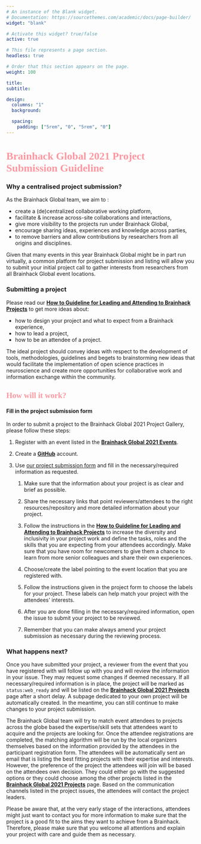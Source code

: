 ```yaml
---
# An instance of the Blank widget.
# Documentation: https://sourcethemes.com/academic/docs/page-builder/
widget: "blank"

# Activate this widget? true/false
active: true

# This file represents a page section.
headless: true

# Order that this section appears on the page.
weight: 100

title:
subtitle:

design:
  columns: "1"
  background:

  spacing:
    padding: ["5rem", "0", "5rem", "0"]
---
```


<link rel="stylesheet" type="text/css" href="//fonts.googleapis.com/css?family=Pacifico" />

<h1 style="font-family:'Pacifico';color:#fe97a0">
   Brainhack Global 2021 Project Submission Guideline
</h1>

### Why a centralised project submission?

As the Brainhack Global team, we aim to :

- create a (de)centralized collaborative working platform,
- facilitate & increase across-site collaborations and interactions,
- give more visibility to the projects run under Brainhack Global,
- encourage sharing ideas, experiences and knowledge across parties,
- to remove barriers and allow contributions by researchers from all origins and
  disciplines.

Given that many events in this year Brainhack Global might be in part run
virtually, a common platform for project submission and listing will allow you
to submit your initial project call to gather interests from researchers from
all Brainhack Global event locations.

### Submitting a project

Please read our
**[How to Guideline for Leading and Attending to Brainhack Projects](https://github.com/brainhackorg/bhg-event-materials/blob/master/docs/leading_and_attending_to_brainhack_projects.md)**
to get more ideas about:

- how to design your project and what to expect from a Brainhack experience,
- how to lead a project,
- how to be an attendee of a project.

The ideal project should convey ideas with respect to the development of tools,
methodologies, guidelines and begets to brainstorming new ideas that would
facilitate the implementation of open science practices in neuroscience and
create more opportunities for collaborative work and information exchange within
the community.

<h2 style="font-family:'Pacifico';color:#fe97a0">
   How will it work?
</h2>

#### Fill in the project submission form

In order to submit a project to the Brainhack Global 2021 Project Gallery,
please follow these steps:

1. Register with an event listed in the
   **[Brainhack Global 2021 Events](https://brainhack.org/global2021/events/)**.
1. Create a **[GitHub](http://github.com/)** account.
1. Use
   [our project submission form](https://github.com/brainhackorg/global2021/issues/new?assignees=&labels=project&template=project-submission-template.md&title=)
   and fill in the necessary/required information as requested.

   1. Make sure that the information about your project is as clear and brief as
      possible.
   1. Share the necessary links that point reviewers/attendees to the right
      resources/repository and more detailed information about your project.

   1. Follow the instructions in the
      **[How to Guideline for Leading and Attending to Brainhack Projects](https://github.com/brainhackorg/bhg-event-materials/blob/master/docs/leading_and_attending_to_brainhack_projects.md)**
      to increase the diversity and inclusivity in your project work and define
      the tasks, roles and the skills that you are expecting from your attendees
      accordingly. Make sure that you have room for newcomers to give them a
      chance to learn from more senior colleagues and share their own
      experiences.

   1. Choose/create the label pointing to the event location that you are
      registered with.

   1. Follow the instructions given in the project form to choose the labels for
      your project. These labels can help match your project with the attendees'
      interests.

   1. After you are done filling in the necessary/required information, open the
      issue to submit your project to be reviewed.

   1. Remember that you can make always amend your project submission as
      necessary during the reviewing process.

### What happens next?

Once you have submitted your project, a reviewer from the event that you have
registered with will follow up with you and will review the information in your
issue. They may request some changes if deemed necessary. If all
necessary/required information is in place, the project will be marked as
`status:web_ready` and will be listed on the
**[Brainhack Global 2021 Projects](https://brainhack.org/global2021/projects/)**
page after a short delay. A subpage dedicated to your own project will be
automatically created. In the meantime, you can still continue to make changes
to your project submission.

The Brainhack Global team will try to match event attendees to projects across
the globe based the expertise/skill sets that attendees want to acquire and the
projects are looking for. Once the attendee registrations are completed, the
matching algorithm will be run by the local organizers themselves based on the
information provided by the attendees in the participant registration form. The
attendees will be automatically sent an email that is listing the best fitting
projects with their expertise and interests. However, the preference of the
project the attendees will join will be based on the attendees own decision.
They could either go with the suggested options or they could choose among the
other projects listed in the
**[Brainhack Global 2021 Projects](https://brainhack.org/global2021/projects/)**
page. Based on the communication channels listed in the project issues, the
attendees will contact the project leaders.

Please be aware that, at the very early stage of the interactions, attendees
might just want to contact you for more information to make sure that the
project is a good fit to the aims they want to achieve from a Brainhack.
Therefore, please make sure that you welcome all attentions and explain your
project with care and guide them as necessary.
